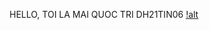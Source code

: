 HELLO, TOI LA MAI QUOC TRI
DH21TIN06
[!alt](https://www.vietnamworks.com/hrinsider/wp-content/uploads/2023/12/mot-chiec-hinh-nen-vua-dang-yeu-vua-huyen-ao-cho-ban-nu.jpg)
